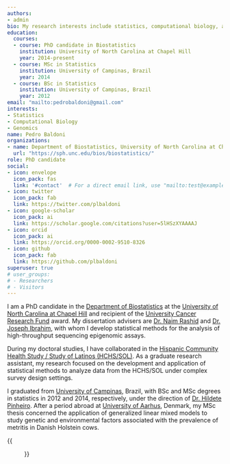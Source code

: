 ```yaml
---
authors:
- admin
bio: My research interests include statistics, computational biology, and genomics.
education:
  courses:
  - course: PhD candidate in Biostatistics
    institution: University of North Carolina at Chapel Hill
    year: 2014-present
  - course: MSc in Statistics
    institution: University of Campinas, Brazil
    year: 2014
  - course: BSc in Statistics
    institution: University of Campinas, Brazil
    year: 2012
email: "mailto:pedrobaldoni@gmail.com"
interests:
- Statistics
- Computational Biology
- Genomics
name: Pedro Baldoni
organizations:
- name: Department of Biostatistics, University of North Carolina at Chapel Hill
  url: "https://sph.unc.edu/bios/biostatistics/"
role: PhD candidate
social:
- icon: envelope
  icon_pack: fas
  link: '#contact'  # For a direct email link, use "mailto:test@example.org".
- icon: twitter
  icon_pack: fab
  link: https://twitter.com/plbaldoni
- icon: google-scholar
  icon_pack: ai
  link: https://scholar.google.com/citations?user=5lHSzXYAAAAJ
- icon: orcid
  icon_pack: ai
  link: https://orcid.org/0000-0002-9510-8326
- icon: github
  icon_pack: fab
  link: https://github.com/plbaldoni
superuser: true
# user_groups:
# - Researchers
# - Visitors
---
```


I am a PhD candidate in the [Department of Biostatistics](https://sph.unc.edu/bios/biostatistics/) at the [University of North Carolina at Chapel Hill](https://www.unc.edu/) and recipient of the [University Cancer Research Fund](https://unclineberger.org/ucrf/) award. My dissertation advisers are [Dr. Naim Rashid](https://sph.unc.edu/adv_profile/naim-rashid-phd/) and [Dr. Joseph Ibrahim](https://sph.unc.edu/adv_profile/joseph-g-ibrahim-phd/), with whom I develop statistical methods for the analysis of high-throughput sequencing epigenomic assays.

During my doctoral studies, I have collaborated in the [Hispanic Community Health Study / Study of Latinos (HCHS/SOL)](https://sites.cscc.unc.edu/hchs/). As a graduate research assistant, my research focused on the development and application of statistical methods to analyze data from the HCHS/SOL under complex survey design settings.

I graduated from [University of Campinas](https://www.unicamp.br/unicamp/english), Brazil, with BSc and MSc degrees in statistics in 2012 and 2014, respectively, under the direction of [Dr. Hildete Pinheiro](https://bv.fapesp.br/en/pesquisador/90874/hildete-prisco-pinheiro/). After a period abroad at [University of Aarhus](https://international.au.dk/), Denmark, my MSc thesis concerned the application of generalized linear mixed models to study genetic and environmental factors associated with the prevalence of metritis in Danish Holstein cows.

{{<figure src="http://ghchart.rshah.org/4B9CD3/plbaldoni" alt="plbaldoni's Github chart" >}}
